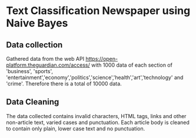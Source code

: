 # Text Classification Newspaper using Naive Bayes

## Data collection

Gathered data from the web API https://open-platform.theguardian.com/access/ with 1000 data of each section of 'business', 'sports', 'entertainment','economy','politics','science','health','art','technology' and 'crime'. Therefore there is a total of 10000 data.

## Data Cleaning

The data collected contains invalid characters, HTML tags, links and other non-article text, varied cases and punctuation. Each article body is cleaned to contain only plain, lower case text and no punctuation.

